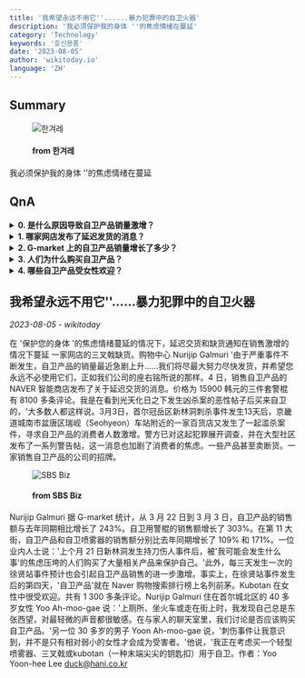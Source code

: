 ```yaml
---
title: '我希望永远不用它''......暴力犯罪中的自卫火器'
description: '我必须保护我的身体 ''的焦虑情绪在蔓延'
category: 'Technology'
keywords: '호신용품'
date: '2023-08-05'
author: 'wikitoday.io'
language: 'ZH'
---
```


## Summary



<figure>
    <img src="https://flexible.img.hani.co.kr/flexible/normal/640/307/imgdb/original/2023/0804/20230804502176.jpg" alt="한겨레" />
    <figcaption>
        <h4> from 한겨레</h4>
    </figcaption>
</figure>


我必须保护我的身体 ''的焦虑情绪在蔓延


## QnA


<details>
    <summary><b>0. 是什么原因导致自卫产品销量激增？</b></summary>
    自卫产品销量激增的原因是不断发生的严重事件和个人希望保护自己的焦虑。
</details>

<details>
    <summary><b>1. 哪家网店发布了延迟发货的消息？</b></summary>
    销售自卫产品的 NAVER Smart Store 发布了一条关于延迟交货的消息。
</details>

<details>
    <summary><b>2. G-market 上的自卫产品销量增长了多少？</b></summary>
    从 3 月 22 日到 3 月 3 日，G-market 上的自卫产品销售额与去年同期相比增长了 243%。
</details>

<details>
    <summary><b>3. 人们为什么购买自卫产品？</b></summary>
    人们购买自卫产品，是因为对潜在伤害的焦虑和保护自己的需要。
</details>

<details>
    <summary><b>4. 哪些自卫产品受女性欢迎？</b></summary>
    Kubotan 是一种末端带尖的钥匙扣，深受女性喜爱，用于自卫。
</details>



## 我希望永远不用它''......暴力犯罪中的自卫火器

_2023-08-05 - wikitoday_

在 '保护您的身体 '的焦虑情绪蔓延的情况下，延迟交货和缺货通知在销售激增的情况下蔓延 一家网店的三叉戟缺货。购物中心 Nurijip Galmuri '由于严重事件不断发生，自卫产品的销量最近急剧上升......我们将尽最大努力尽快发货，并希望您永远不必使用它们，正如我们公司的座右铭所说的那样。4 日，销售自卫产品的 NAVER 智能商店发布了关于延迟交货的消息。价格为 15900 韩元的三件套警棍有 8100 多条评论。我是在看到光天化日之下发生凶杀案的恶性帖子后买来自卫的，'大多数人都这样说。3月3日，首尔冠岳区新林洞刺杀事件发生13天后，京畿道城南市盆唐区瑞岘（Seohyeon）车站附近的一家百货店又发生了一起滥杀案件，寻求自卫产品的消费者人数激增。警方已对这起犯罪展开调查，并在大型社区发布了一系列警告帖，这一消息也加剧了消费者的焦虑。一些产品甚至卖断货。一家销售自卫产品的公司的招牌。


<figure>
    <img src="https://img.biz.sbs.co.kr/upload/2023/08/04/ixf1691116949643.jpg" alt="SBS Biz" />
    <figcaption>
        <h4> from SBS Biz</h4>
    </figcaption>
</figure>


Nurijip Galmuri 据 G-market 统计，从 3 月 22 日到 3 月 3 日，自卫产品的销售额与去年同期相比增长了 243%。自卫用警棍的销售额增长了 303%。在第 11 大街，自卫产品和自卫喷雾器的销售额分别比去年同期增长了 109% 和 171%。一位业内人士说：'上个月 21 日新林洞发生持刀伤人事件后，被'我可能会发生什么事'的焦虑压垮的人们购买了大量相关产品来保护自己。'此外，每三天发生一次的徐贤站事件预计也会引起自卫产品销售的进一步激增。事实上，在徐贤站事件发生后的第四天，'自卫产品'就在 Naver 购物搜索排行榜上名列前茅。Kubotan 在女性中很受欢迎。共有 1 300 多条评论。Nurijip Galmuri 住在首尔城北区的 40 多岁女性 Yoo Ah-moo-gae 说：'上厕所、坐火车或走在街上时，我发现自己总是东张西望，对最轻微的声音都很敏感。在与家人的聊天室里，我们讨论是否应该购买自卫产品。'另一位 30 多岁的男子 Yoon Ah-moo-gae 说，'刺伤事件让我意识到，并不是只有相对弱小的女性才会成为受害者。'他说，'我正在考虑买一个轻型喷雾器、三叉戟或kubotan（一种末端尖尖的钥匙扣）用于自卫。作者：Yoo Yoon-hee Lee duck@hani.co.kr
